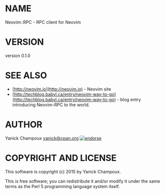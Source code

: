 # NAME

Neovim::RPC - RPC client for Neovim

# VERSION

version 0.1.0

# SEE ALSO

- [http://neovim.io](http://neovim.io) - Neovim site
- [http://techblog.babyl.ca/entry/neovim-way-to-go](http://techblog.babyl.ca/entry/neovim-way-to-go) - blog entry introducing Neovim-RPC to the world.

# AUTHOR

Yanick Champoux <yanick@cpan.org> [![endorse](http://api.coderwall.com/yanick/endorsecount.png)](http://coderwall.com/yanick)

# COPYRIGHT AND LICENSE

This software is copyright (c) 2015 by Yanick Champoux.

This is free software; you can redistribute it and/or modify it under
the same terms as the Perl 5 programming language system itself.
